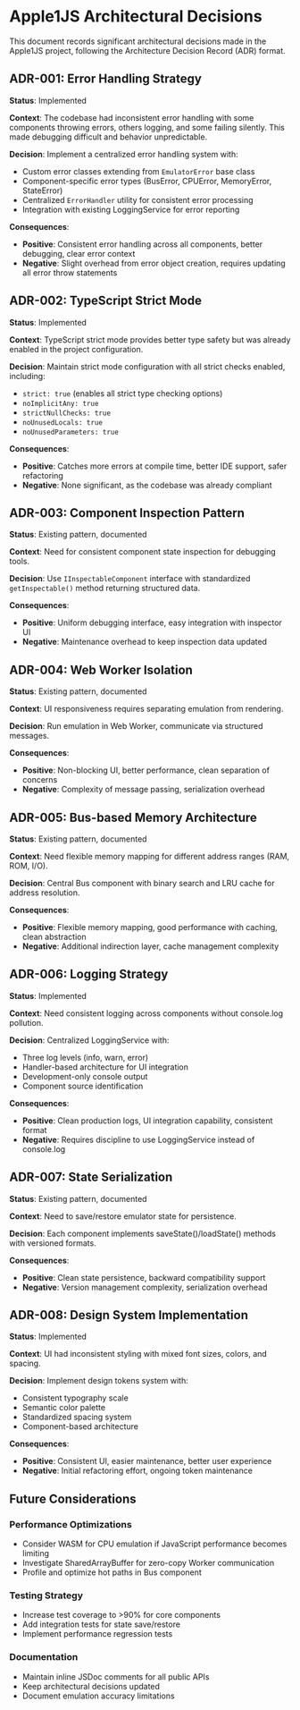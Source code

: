 # Apple1JS Architectural Decisions

This document records significant architectural decisions made in the Apple1JS project, following the Architecture Decision Record (ADR) format.

## ADR-001: Error Handling Strategy

**Status**: Implemented

**Context**: The codebase had inconsistent error handling with some components throwing errors, others logging, and some failing silently. This made debugging difficult and behavior unpredictable.

**Decision**: Implement a centralized error handling system with:

- Custom error classes extending from `EmulatorError` base class
- Component-specific error types (BusError, CPUError, MemoryError, StateError)
- Centralized `ErrorHandler` utility for consistent error processing
- Integration with existing LoggingService for error reporting

**Consequences**:

- **Positive**: Consistent error handling across all components, better debugging, clear error context
- **Negative**: Slight overhead from error object creation, requires updating all error throw statements

## ADR-002: TypeScript Strict Mode

**Status**: Implemented

**Context**: TypeScript strict mode provides better type safety but was already enabled in the project configuration.

**Decision**: Maintain strict mode configuration with all strict checks enabled, including:

- `strict: true` (enables all strict type checking options)
- `noImplicitAny: true`
- `strictNullChecks: true`
- `noUnusedLocals: true`
- `noUnusedParameters: true`

**Consequences**:

- **Positive**: Catches more errors at compile time, better IDE support, safer refactoring
- **Negative**: None significant, as the codebase was already compliant

## ADR-003: Component Inspection Pattern

**Status**: Existing pattern, documented

**Context**: Need for consistent component state inspection for debugging tools.

**Decision**: Use `IInspectableComponent` interface with standardized `getInspectable()` method returning structured data.

**Consequences**:

- **Positive**: Uniform debugging interface, easy integration with inspector UI
- **Negative**: Maintenance overhead to keep inspection data updated

## ADR-004: Web Worker Isolation

**Status**: Existing pattern, documented

**Context**: UI responsiveness requires separating emulation from rendering.

**Decision**: Run emulation in Web Worker, communicate via structured messages.

**Consequences**:

- **Positive**: Non-blocking UI, better performance, clean separation of concerns
- **Negative**: Complexity of message passing, serialization overhead

## ADR-005: Bus-based Memory Architecture

**Status**: Existing pattern, documented

**Context**: Need flexible memory mapping for different address ranges (RAM, ROM, I/O).

**Decision**: Central Bus component with binary search and LRU cache for address resolution.

**Consequences**:

- **Positive**: Flexible memory mapping, good performance with caching, clean abstraction
- **Negative**: Additional indirection layer, cache management complexity

## ADR-006: Logging Strategy

**Status**: Implemented

**Context**: Need consistent logging across components without console.log pollution.

**Decision**: Centralized LoggingService with:

- Three log levels (info, warn, error)
- Handler-based architecture for UI integration
- Development-only console output
- Component source identification

**Consequences**:

- **Positive**: Clean production logs, UI integration capability, consistent format
- **Negative**: Requires discipline to use LoggingService instead of console.log

## ADR-007: State Serialization

**Status**: Existing pattern, documented

**Context**: Need to save/restore emulator state for persistence.

**Decision**: Each component implements saveState()/loadState() methods with versioned formats.

**Consequences**:

- **Positive**: Clean state persistence, backward compatibility support
- **Negative**: Version management complexity, serialization overhead

## ADR-008: Design System Implementation

**Status**: Implemented

**Context**: UI had inconsistent styling with mixed font sizes, colors, and spacing.

**Decision**: Implement design tokens system with:

- Consistent typography scale
- Semantic color palette
- Standardized spacing system
- Component-based architecture

**Consequences**:

- **Positive**: Consistent UI, easier maintenance, better user experience
- **Negative**: Initial refactoring effort, ongoing token maintenance

## Future Considerations

### Performance Optimizations

- Consider WASM for CPU emulation if JavaScript performance becomes limiting
- Investigate SharedArrayBuffer for zero-copy Worker communication
- Profile and optimize hot paths in Bus component

### Testing Strategy

- Increase test coverage to >90% for core components
- Add integration tests for state save/restore
- Implement performance regression tests

### Documentation

- Maintain inline JSDoc comments for all public APIs
- Keep architectural decisions updated
- Document emulation accuracy limitations
